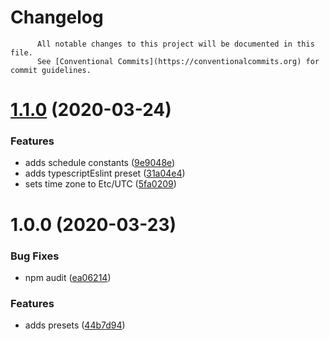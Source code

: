 # Changelog

          All notable changes to this project will be documented in this file.
          See [Conventional Commits](https://conventionalcommits.org) for commit guidelines.

# [1.1.0](https://github.com/ScaleLeap/renovate-config/compare/v1.0.0...v1.1.0) (2020-03-24)


### Features

* adds schedule constants ([9e9048e](https://github.com/ScaleLeap/renovate-config/commit/9e9048e9e019828c648e5583efa5807aade3ad45))
* adds typescriptEslint preset ([31a04e4](https://github.com/ScaleLeap/renovate-config/commit/31a04e4e6b5eed48c3ac01beb38d46303e3a0964))
* sets time zone to Etc/UTC ([5fa0209](https://github.com/ScaleLeap/renovate-config/commit/5fa020901fa69988b7e4ca489ed29b015f24c884))

# 1.0.0 (2020-03-23)


### Bug Fixes

* npm audit ([ea06214](https://github.com/ScaleLeap/renovate-config/commit/ea06214a5b262d783d496fdedb80d41f08789e77))


### Features

* adds presets ([44b7d94](https://github.com/ScaleLeap/renovate-config/commit/44b7d94a6237cad3d23dfe97af117dfc9426b1ed))
